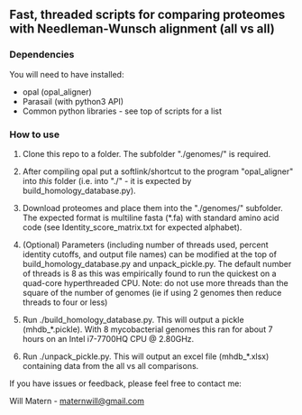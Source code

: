 ## Fast, threaded scripts for comparing proteomes with Needleman\-Wunsch alignment (all vs all) 

### Dependencies
You will need to have installed:
* opal (opal\_aligner)
* Parasail (with python3 API)
* Common python libraries - see top of scripts for a list

### How to use
1. Clone this repo to a folder. The subfolder "./genomes/" is required.
1. After compiling opal put a softlink/shortcut to the program "opal\_aligner" into *this* folder (i.e. into "./" - it is expected by build\_homology\_database.py).
1. Download proteomes and place them into the "./genomes/" subfolder. The expected format is multiline fasta (\*.fa) with standard amino acid code (see Identity\_score\_matrix.txt for expected alphabet).

1. (Optional) Parameters (including number of threads used, percent identity cutoffs, and output file names) can be modified at the top of build\_homology\_database.py and unpack\_pickle.py. The default number of threads is 8 as this was empirically found to run the quickest on a quad-core hyperthreaded CPU. Note: do not use more threads than the square of the number of genomes (ie if using 2 genomes then reduce threads to four or less)
1. Run ./build\_homology\_database.py. This will output a pickle (mhdb\_\*.pickle). With 8 mycobacterial genomes this ran for about 7 hours on an Intel i7-7700HQ CPU @ 2.80GHz.
1. Run ./unpack\_pickle.py. This will output an excel file (mhdb\_\*.xlsx) containing data from the all vs all comparisons.

If you have issues or feedback, please feel free to contact me:

Will Matern - maternwill@gmail.com
